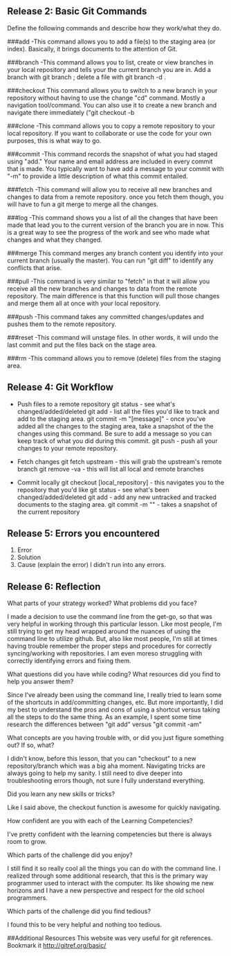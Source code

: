 ## Release 2: Basic Git Commands
Define the following commands and describe how they work/what they do.  

###add
-This command allows you to add a file(s) to the staging area (or index).  Basically, it brings documents to the attention of Git.

###branch
-This command allows you to list, create or view branches in your local repository and tells your the current branch you are in.  Add a branch with git branch <branchname>; delete a file with git branch -d <branchname>.  

###checkout
This command allows you to switch to a new branch in your repository without having to use the change "cd" command.  Mostly a navigation tool/command.  You can also use it to create a new branch and navigate there immediately ("git checkout -b <branchname>

###clone
-This command allows you to copy a remote repository to your local repository.  If you want to collaborate or use the code for your own purposes, this is what way to go. 

###commit
-This command records the snapshot of what you had staged using "add."  Your name and email address are included in every commit that is made.  You typically want to have add a message to your commit with "-m" to provide a little description of what this commit entailed. 

###fetch
-This command will allow you to receive all new branches and changes to data from a remote repository.  once you fetch them though, you will have to fun a git merge to merge all the changes.  

###log
-This command shows you a list of all the changes that have been made that lead you to the current version of the branch you are in now.  This is a great way to see the progress of the work and see who made what changes and what they changed.

###merge
This command merges any branch content you identify into your current branch (usually the master).  You can run "git diff" to identify any conflicts that arise.   

###pull
-This command is very similar to "fetch" in that it will allow you receive all the new branches and changes to data from the remote repository.  The main difference is that this function will pull those changes and merge them all at once with your local repository.  

###push
-This command takes any committed changes/updates and pushes them to the remote repository.  

###reset
-This command will unstage files.  In other words, it will undo the last commit and put the files back on the stage area.  

###rm
-This command allows you to remove (delete) files from the staging area.


## Release 4: Git Workflow

- Push files to a remote repository
	git status - see what's changed/added/deleted
	git add - list all the files you'd like to track and add to the staging area.
	git commit -m "[message]" - once you've added all the changes to the staging area, take a snapshot of the the changes using this command.  Be sure to add a message so you can keep track of what you did during this commit.
	git push - push all your changes to your remote repository.
- Fetch changes
	git fetch upstream - this will grab the upstream's remote branch
	git remove -va - this will list all local and remote branches

- Commit locally
	git checkout [local_repository] - this navigates you to the repository that you'd like
	git status - see what's been changed/added/deleted
	git add  - add any new untracked and tracked documents to the staging area.
	git commit -m "" - takes a snapshot of the current repository



## Release 5: Errors you encountered
1. Error
2. Solution
3. Cause (explain the error)
	I didn't run into any errors. 

## Release 6: Reflection
What parts of your strategy worked? What problems did you face?

I made a decision to use the command line from the get-go, so that was very helpful in working through this particular lesson.  Like most people, I'm still trying to get my head wrapped around the nuances of using the command line to utilize github.  But, also like most people, I'm still at times having trouble remember the proper steps and procedures for correctly syncing/working with repositories.  I am even moreso struggling with correctly identifying errors and fixing them.  

What questions did you have while coding? What resources did you find to help you answer them?

Since I've already been using the command line, I really tried to learn some of the shortcuts in add/committing changes, etc.  But more importantly, I did my best to understand the pros and cons of using a shortcut versus taking all the steps to do the same thing.  As an example, I spent some time research the differences between "git add" versus "git commit -am"

What concepts are you having trouble with, or did you just figure something out? If so, what?

I didn't know, before this lesson, that you can "checkout" to a new repository/branch which was a big aha moment.  Navigating tricks are always going to help my sanity.  I still need to dive deeper into troubleshooting errors though, not sure I fully understand everything. 

Did you learn any new skills or tricks?

Like I said above, the checkout function is awesome for quickly navigating. 

How confident are you with each of the Learning Competencies?

I've pretty confident with the learning competencies but there is always room to grow. 

Which parts of the challenge did you enjoy?

I still find it so really cool all the things you can do with the command line.  I realized through some additional research, that this is the primary way programmer used to interact with the computer.  Its like showing me new horizons and I have a new perspective and respect for the old school programmers.   

Which parts of the challenge did you find tedious?

I found this to be very helpful and nothing too tedious.

##Additional Resources
This website was very useful for git references.  Bookmark it
http://gitref.org/basic/
